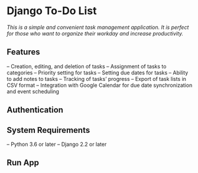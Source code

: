 # Django To-Do List
*This is a simple and convenient task management application. It is perfect for those who want to organize their workday and increase productivity.*

## Features
– Creation, editing, and deletion of tasks
– Assignment of tasks to categories
– Priority setting for tasks
– Setting due dates for tasks
– Ability to add notes to tasks
– Tracking of tasks’ progress
– Export of task lists in CSV format
– Integration with Google Calendar for due date synchronization and event scheduling

## Authentication

## System Requirements
– Python 3.6 or later
– Django 2.2 or later

## Run App